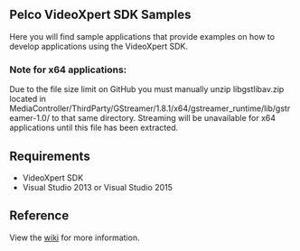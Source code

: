 ## Pelco VideoXpert SDK Samples

Here you will find sample applications that provide examples on how to develop applications using the VideoXpert SDK.

### Note for x64 applications:

Due to the file size limit on GitHub you must manually unzip libgstlibav.zip located in MediaController/ThirdParty/GStreamer/1.8.1/x64/gstreamer_runtime/lib/gstreamer-1.0/ to that same directory.  Streaming will be unavailable for x64 applications until this file has been extracted.

## Requirements

* VideoXpert SDK
* Visual Studio 2013 or Visual Studio 2015

## Reference

View the [wiki](https://github.com/pelcointegrations/VxSDK-Samples/wiki) for more information.
